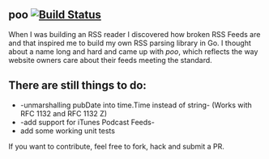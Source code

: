 poo [![Build Status](https://travis-ci.org/gr4y/poo.svg)](https://travis-ci.org/gr4y/poo)
---

When I was building an RSS reader I discovered how broken RSS Feeds are and that inspired me to build my own RSS parsing library in Go. I thought about a name long and hard and came up with *poo*, which reflects the way website owners care about their feeds meeting the standard.

## There are still things to do:

* -unmarshalling pubDate into time.Time instead of string- (Works with RFC 1132 and RFC 1132 Z)
* -add support for iTunes Podcast Feeds-
* add some working unit tests

If you want to contribute, feel free to fork, hack and submit a PR.
